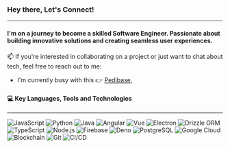 ### Hey there, Let's Connect!
-------

#### I'm on a journey to become a skilled Software Engineer. Passionate about building innovative solutions and creating seamless user experiences.

📫 If you're interested in collaborating on a project or just want to chat about tech, feel free to reach out to me:
  - I'm currently busy with this 👉 [Pedibase](https://github.com/malindifrank/pedibase_frontend),

#### 💻 Key Languages, Tools and Technologies
-------
![JavaScript](https://img.shields.io/badge/-JavaScript-F7DF1E?style=flat-square&logo=javascript&logoColor=black)
![Python](https://img.shields.io/badge/-Python-3776AB?style=flat-square&logo=python&logoColor=white)
![Java](https://img.shields.io/badge/-Java-007396?style=flat-square&logo=java&logoColor=white)
![Angular](https://img.shields.io/badge/-Angular-E23237?style=flat-square&logo=angular&logoColor=white)
![Vue](https://img.shields.io/badge/-Vue.js-4FC08D?style=flat-square&logo=vue.js&logoColor=white)
![Electron](https://img.shields.io/badge/-Electron-47848F?style=flat-square&logo=electron&logoColor=white)
![Drizzle ORM](https://img.shields.io/badge/-Drizzle%20ORM-0F4C81?style=flat-square&logo=drizzle&logoColor=white)
![TypeScript](https://img.shields.io/badge/-TypeScript-3178C6?style=flat-square&logo=typescript&logoColor=white)
![Node.js](https://img.shields.io/badge/-Node.js-339933?style=flat-square&logo=node.js&logoColor=white)
![Firebase](https://img.shields.io/badge/-Firebase-F6820F?style=flat-square&logo=firebase&logoColor=white)
![Deno](https://img.shields.io/badge/-Deno-orange?style=flat-square&logo=deno&logoColor=white)
![PostgreSQL](https://img.shields.io/badge/-PostgreSQL-336791?style=flat-square&logo=postgresql&logoColor=white)
![Google Cloud](https://img.shields.io/badge/-Google%20Cloud-4285F4?style=flat-square&logo=google-cloud&logoColor=white)
![Blockchain](https://img.shields.io/badge/-Blockchain-121D33?style=flat-square&logo=blockchain-dot-com&logoColor=white)
![Git](https://img.shields.io/badge/-Git-F05032?style=flat-square&logo=git&logoColor=white)
![CI/CD](https://img.shields.io/badge/-CI%2FCD-6DB33F?style=flat-square&logo=github-actions&logoColor=white)

